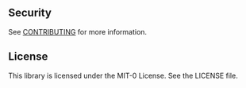 ## Security

See [CONTRIBUTING](CONTRIBUTING.md#security-issue-notifications) for more information.

## License

This library is licensed under the MIT-0 License. See the LICENSE file.

